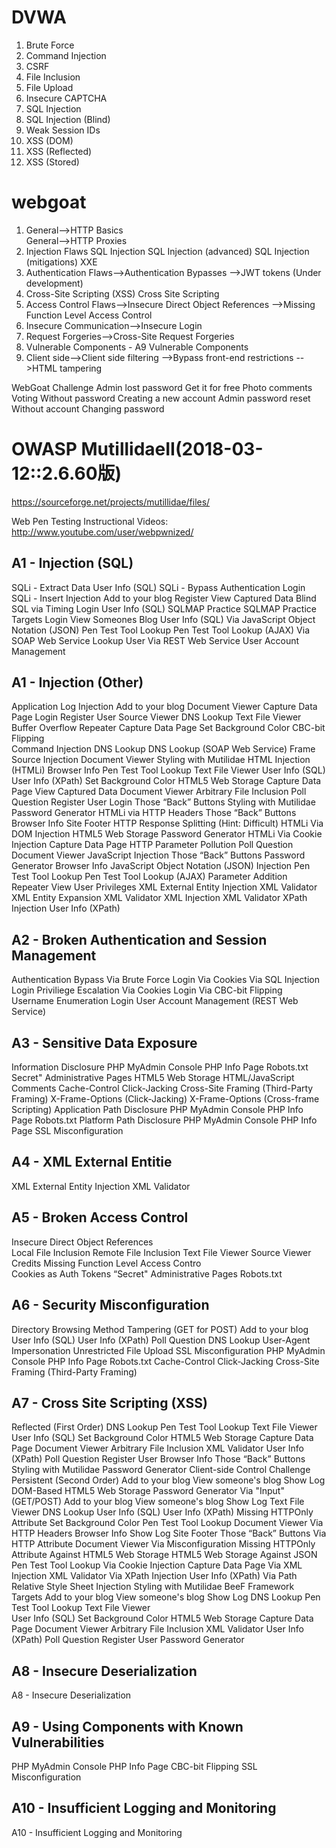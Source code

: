 # DVWA

1.	Brute Force
2.	Command Injection
3.	CSRF
4.	File Inclusion
5.	File Upload
6.	Insecure CAPTCHA
7.	SQL Injection
8.	SQL Injection (Blind)
9.	Weak Session IDs
10.	XSS (DOM)
11.	XSS (Reflected)
12.	XSS (Stored)


# webgoat

1.	General-->HTTP Basics   
    General-->HTTP Proxies
2.	Injection Flaws	SQL Injection
SQL Injection (advanced)
SQL Injection (mitigations)
XXE
3.	Authentication Flaws-->Authentication Bypasses
-->JWT tokens (Under development)
4.	Cross-Site Scripting (XSS)	Cross Site Scripting
5.	Access Control Flaws-->Insecure Direct Object References
-->Missing Function Level Access Control
6.	Insecure Communication-->Insecure Login
7.	Request Forgeries-->Cross-Site Request Forgeries
8.	Vulnerable Components - A9	Vulnerable Components
9.	Client side-->Client side filtering
-->Bypass front-end restrictions
-->HTML tampering

WebGoat Challenge
Admin lost password
Get it for free
Photo comments
Voting
Without password
Creating a new account
Admin password reset
Without account
Changing password

# OWASP MutillidaeII(2018-03-12::2.6.60版)

https://sourceforge.net/projects/mutillidae/files/

Web Pen Testing Instructional Videos: http://www.youtube.com/user/webpwnized/

## A1 - Injection (SQL)


SQLi - Extract Data	User Info (SQL)
SQLi - Bypass Authentication	Login
SQLi - Insert Injection	Add to your blog
Register
View Captured Data
Blind SQL via Timing	Login
User Info (SQL)
SQLMAP Practice	SQLMAP Practice Targets
Login
View Someones Blog
User Info (SQL)
Via JavaScript Object Notation (JSON)	Pen Test Tool Lookup
Pen Test Tool Lookup (AJAX)
Via SOAP Web Service	Lookup User
Via REST Web Service	User Account Management

## A1 - Injection (Other)

Application Log Injection	Add to your blog
Document Viewer
Capture Data Page
Login
Register User
Source Viewer
DNS Lookup
Text File Viewer
Buffer Overflow	Repeater
Capture Data Page	Set Background Color
CBC-bit Flipping	
Command Injection	DNS Lookup
DNS Lookup (SOAP Web Service)
Frame Source Injection	Document Viewer
Styling with Mutilidae
HTML Injection (HTMLi)	Browser Info
Pen Test Tool Lookup
Text File Viewer
User Info (SQL)
User Info (XPath)
Set Background Color
HTML5 Web Storage
Capture Data Page
View Captured Data
Document Viewer
Arbitrary File Inclusion
Poll Question
Register User
Login
Those “Back” Buttons
Styling with Mutilidae
Password Generator
HTMLi via HTTP Headers	Those “Back” Buttons
Browser Info
Site Footer
HTTP Response Splitting (Hint: Difficult)
HTMLi Via DOM Injection	HTML5 Web Storage
Password Generator
HTMLi Via Cookie Injection	Capture Data Page
HTTP Parameter Pollution	Poll Question
Document Viewer
JavaScript Injection	Those “Back” Buttons
Password Generator
Browser Info
JavaScript Object Notation (JSON) Injection	Pen Test Tool Lookup
Pen Test Tool Lookup (AJAX)
Parameter Addition	Repeater
View User Privileges
XML External Entity Injection	XML Validator
XML Entity Expansion	XML Validator
XML Injection	XML Validator
XPath Injection	User Info (XPath)


## A2 - Broken Authentication and Session Management

Authentication Bypass	Via Brute Force	Login
	Via Cookies	
	Via SQL Injection	Login
Priviliege Escalation	Via Cookies
Login
Via CBC-bit Flipping	
Username Enumeration	Login
User Account Management (REST Web Service)	


## A3 - Sensitive Data Exposure

Information Disclosure	PHP MyAdmin Console
PHP Info Page
Robots.txt
Secret" Administrative Pages
HTML5 Web Storage
HTML/JavaScript Comments
Cache-Control
Click-Jacking
Cross-Site Framing (Third-Party Framing)
X-Frame-Options (Click-Jacking)
X-Frame-Options (Cross-frame Scripting)
Application Path Disclosure	PHP MyAdmin Console
PHP Info Page
Robots.txt
Platform Path Disclosure	PHP MyAdmin Console
PHP Info Page
SSL Misconfiguration

## A4 - XML External Entitie
XML External Entity Injection	XML Validator

## A5 - Broken Access Control
Insecure Direct Object References	
Local File Inclusion
Remote File Inclusion
Text File Viewer
Source Viewer
Credits
Missing Function Level Access Contro	
Cookies as Auth Tokens
“Secret" Administrative Pages
Robots.txt


## A6 - Security Misconfiguration

Directory Browsing	Method Tampering (GET for POST)
Add to your blog
User Info (SQL)
User Info (XPath)
Poll Question
DNS Lookup
User-Agent Impersonation
Unrestricted File Upload
SSL Misconfiguration
PHP MyAdmin Console
PHP Info Page
Robots.txt
Cache-Control
Click-Jacking
Cross-Site Framing (Third-Party Framing)

## A7 - Cross Site Scripting (XSS)

Reflected (First Order)	DNS Lookup
Pen Test Tool Lookup
Text File Viewer
User Info (SQL)
Set Background Color
HTML5 Web Storage
Capture Data Page
Document Viewer
Arbitrary File Inclusion
XML Validator
User Info (XPath)
Poll Question
Register User
Browser Info
Those “Back” Buttons
Styling with Mutilidae
Password Generator
Client-side Control Challenge
Persistent (Second Order)	Add to your blog
View someone's blog
Show Log
DOM-Based	HTML5 Web Storage
Password Generator
Via "Input" (GET/POST)	Add to your blog
View someone's blog
Show Log
Text File Viewer
DNS Lookup
User Info (SQL)
User Info (XPath)
Missing HTTPOnly Attribute
Set Background Color
Pen Test Tool Lookup
Document Viewer
Via HTTP Headers	Browser Info
Show Log
Site Footer
Those “Back” Buttons
Via HTTP Attribute	Document Viewer
Via Misconfiguration	Missing HTTPOnly Attribute
Against HTML5 Web Storage	HTML5 Web Storage
Against JSON	Pen Test Tool Lookup
Via Cookie Injection	Capture Data Page
Via XML Injection	XML Validator
Via XPath Injection	User Info (XPath)
Via Path Relative Style Sheet Injection	Styling with Mutilidae
BeeF Framework Targets	Add to your blog
View someone's blog
Show Log
DNS Lookup
Pen Test Tool Lookup
Text File Viewer	
User Info (SQL)
Set Background Color
HTML5 Web Storage
Capture Data Page
Document Viewer
Arbitrary File Inclusion
XML Validator
User Info (XPath)
Poll Question
Register User
Password Generator

## A8 - Insecure Deserialization

A8 - Insecure Deserialization

## A9 - Using Components with Known Vulnerabilities

PHP MyAdmin Console
PHP Info Page
CBC-bit Flipping
SSL Misconfiguration

## A10 - Insufficient Logging and Monitoring

A10 - Insufficient Logging and Monitoring

